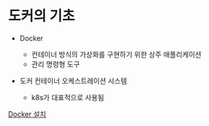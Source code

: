 # 도커의 기초

- Docker
  - 컨테이너 방식의 가상화를 구현하기 위한 상주 애플리케이션
  - 관리 명령형 도구

- 도커 컨테이너 오케스트레이션 시스템
  - k8s가 대표적으로 사용됨

[Docker 설치](https://hub.docker.com/editions/community/docker-ce-desktop-windows)
